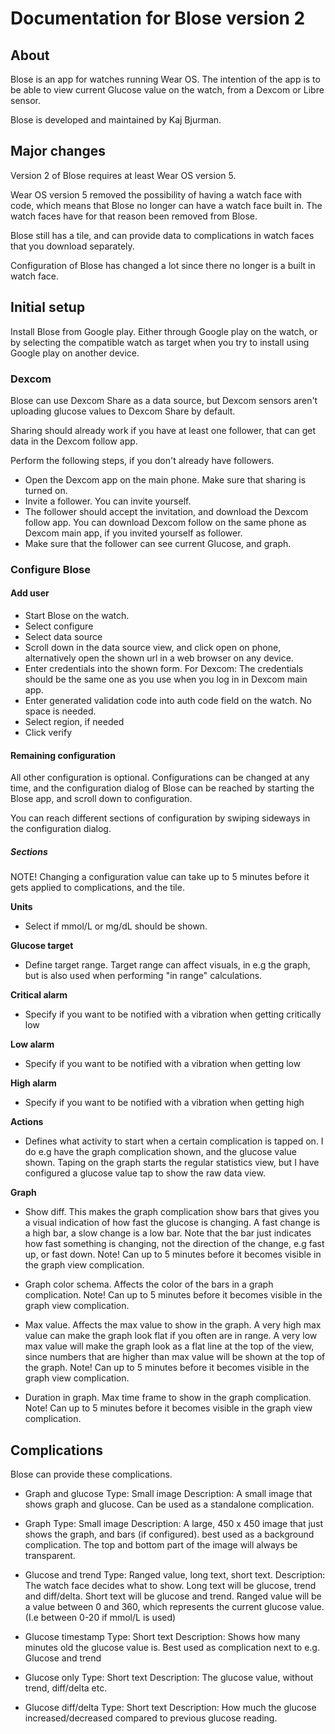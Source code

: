 # Documentation for Blose version 2

## About 

Blose is an app for watches running Wear OS. The intention of the app is to be able to
view current Glucose value on the watch, from a Dexcom or Libre sensor.

Blose is developed and maintained by Kaj Bjurman.

## Major changes

Version 2 of Blose requires at least Wear OS version 5.

Wear OS version 5 removed the possibility of having a watch face with code, which means
that Blose no longer can have a watch face built in. The watch faces have for that reason
been removed from Blose. 

Blose still has a tile, and can provide data to complications in watch faces that you download
separately. 

Configuration of Blose has changed a lot since there no longer is a built in watch face.

## Initial setup

Install Blose from Google play. Either through Google play on the watch, or by selecting
the compatible watch as target when you try to install using Google play on another device. 

### Dexcom

Blose can use Dexcom Share as a data source, but Dexcom sensors aren't uploading glucose
values to Dexcom Share by default. 

Sharing should already work if you have at least one follower, that can get data in the
Dexcom follow app. 

Perform the following steps, if you don't already have followers. 

* Open the Dexcom app on the main phone. Make sure that sharing is turned on. 
* Invite a follower. You can invite yourself. 
* The follower should accept the invitation, and download the Dexcom follow app. You
  can download Dexcom follow on the same phone as Dexcom main app, if you invited yourself as 
  follower.
* Make sure that the follower can see current Glucose, and graph. 

### Configure Blose

#### Add user

* Start Blose on the watch. 
* Select configure
* Select data source 
* Scroll down in the data source view, and click open on phone, alternatively open the shown
  url in a web browser on any device.
* Enter credentials into the shown form. For Dexcom: The credentials should be the same
  one as you use when you log in in Dexcom main app.
* Enter generated validation code into auth code field on the watch. No space is needed.
* Select region, if needed
* Click verify

#### Remaining configuration

All other configuration is optional. Configurations can be changed at any time, and the 
configuration dialog of Blose can be reached by starting the Blose app, 
and scroll down to configuration.

You can reach different sections of configuration by swiping sideways in the configuration dialog.

##### Sections

NOTE! Changing a configuration value can take up to 5 minutes before it gets applied to 
complications, and the tile. 

**Units**

* Select if mmol/L or mg/dL should be shown. 

**Glucose target**

* Define target range.
  Target range can affect visuals, in e.g the graph, but is also used when
  performing "in range" calculations. 

**Critical alarm**

* Specify if you want to be notified with a vibration when getting critically low

**Low alarm**

* Specify if you want to be notified with a vibration when getting low

**High alarm**

* Specify if you want to be notified with a vibration when getting high

**Actions**

* Defines what activity to start when a certain complication is tapped on. 
  I do e.g have the graph complication shown, and the glucose value shown.
  Taping on the graph starts the regular statistics view, but I have configured
  a glucose value tap to show the raw data view. 

**Graph**

* Show diff. This makes the graph complication show bars that gives you a visual indication
  of how fast the glucose is changing. A fast change is a high bar, a slow change is a low bar.
  Note that the bar just indicates how fast something is changing, not the direction of the change,
  e.g fast up, or fast down.
  Note! Can up to 5 minutes before it becomes visible in the graph view complication.

* Graph color schema. Affects the color of the bars in a graph complication.
  Note! Can up to 5 minutes before it becomes visible in the graph view complication.

* Max value. Affects the max value to show in the graph. A very high max value can make the 
  graph look flat if you often are in range. A very low max value will make the graph look
  as a flat line at the top of the view, since numbers that are higher than max value will 
  be shown at the top of the graph.
  Note! Can up to 5 minutes before it becomes visible in the graph view complication.

* Duration in graph. Max time frame to show in the graph complication.
  Note! Can up to 5 minutes before it becomes visible in the graph view complication.


## Complications

Blose can provide these complications. 

* Graph and glucose
  Type: Small image
  Description: A small image that shows graph and glucose. Can be used as a standalone complication.

* Graph
  Type: Small image
  Description: A large, 450 x 450 image that just shows the graph, and bars (if configured). 
  best used as a background complication. The top and bottom part of the image will always be transparent. 
  
* Glucose and trend
  Type: Ranged value, long text, short text. 
  Description: The watch face decides what to show. Long text will be glucose, trend and diff/delta. 
  Short text will be glucose and trend. Ranged value will be a value between 0 and 360, which
  represents the current glucose value. (I.e between 0-20 if mmol/L is used)

* Glucose timestamp
  Type: Short text
  Description: Shows how many minutes old the glucose value is. Best used as complication next
  to e.g. Glucose and trend

* Glucose only
  Type: Short text
  Description: The glucose value, without trend, diff/delta etc. 

* Glucose diff/delta
  Type: Short text 
  Description: How much the glucose increased/decreased compared to previous glucose reading. 

